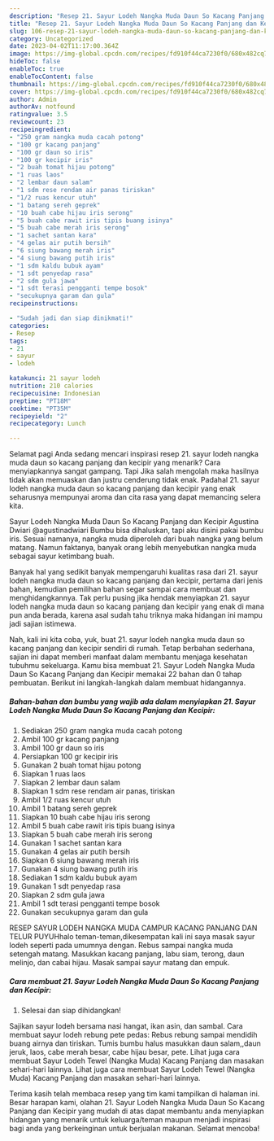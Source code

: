 ```yaml
---
description: "Resep 21. Sayur Lodeh Nangka Muda Daun So Kacang Panjang dan Kecipir yang Enak}"
title: "Resep 21. Sayur Lodeh Nangka Muda Daun So Kacang Panjang dan Kecipir yang Enak}"
slug: 106-resep-21-sayur-lodeh-nangka-muda-daun-so-kacang-panjang-dan-kecipir-yang-enak
category: Uncategorized
date: 2023-04-02T11:17:00.364Z
image: https://img-global.cpcdn.com/recipes/fd910f44ca7230f0/680x482cq70/21-sayur-lodeh-nangka-muda-daun-so-kacang-panjang-dan-kecipir-foto-resep-utama.jpg
hideToc: false
enableToc: true
enableTocContent: false
thumbnail: https://img-global.cpcdn.com/recipes/fd910f44ca7230f0/680x482cq70/21-sayur-lodeh-nangka-muda-daun-so-kacang-panjang-dan-kecipir-foto-resep-utama.jpg
cover: https://img-global.cpcdn.com/recipes/fd910f44ca7230f0/680x482cq70/21-sayur-lodeh-nangka-muda-daun-so-kacang-panjang-dan-kecipir-foto-resep-utama.jpg
author: Admin
authorAv: notfound
ratingvalue: 3.5
reviewcount: 23
recipeingredient:
- "250 gram nangka muda cacah potong"
- "100 gr kacang panjang"
- "100 gr daun so iris"
- "100 gr kecipir iris"
- "2 buah tomat hijau potong"
- "1 ruas laos"
- "2 lembar daun salam"
- "1 sdm rese rendam air panas tiriskan"
- "1/2 ruas kencur utuh"
- "1 batang sereh geprek"
- "10 buah cabe hijau iris serong"
- "5 buah cabe rawit iris tipis buang isinya"
- "5 buah cabe merah iris serong"
- "1 sachet santan kara"
- "4 gelas air putih bersih"
- "6 siung bawang merah iris"
- "4 siung bawang putih iris"
- "1 sdm kaldu bubuk ayam"
- "1 sdt penyedap rasa"
- "2 sdm gula jawa"
- "1 sdt terasi pengganti tempe bosok"
- "secukupnya garam dan gula"
recipeinstructions:

- "Sudah jadi dan siap dinikmati!"
categories:
- Resep
tags:
- 21
- sayur
- lodeh

katakunci: 21 sayur lodeh 
nutrition: 210 calories
recipecuisine: Indonesian
preptime: "PT18M"
cooktime: "PT35M"
recipeyield: "2"
recipecategory: Lunch

---
```



Selamat pagi Anda sedang mencari inspirasi resep 21. sayur lodeh nangka muda daun so kacang panjang dan kecipir yang menarik? Cara menyiapkannya sangat gampang. Tapi Jika salah mengolah maka hasilnya tidak akan memuaskan dan justru cenderung tidak enak. Padahal 21. sayur lodeh nangka muda daun so kacang panjang dan kecipir yang enak seharusnya mempunyai aroma dan cita rasa yang dapat memancing selera kita.


Sayur Lodeh Nangka Muda Daun So Kacang Panjang dan Kecipir Agustina Dwiari @agustinadwiari Bumbu bisa dihaluskan, tapi aku disini pakai bumbu iris. Sesuai namanya, nangka muda diperoleh dari buah nangka yang belum matang. Namun faktanya, banyak orang lebih menyebutkan nangka muda sebagai sayur ketimbang buah.

Banyak hal yang sedikit banyak mempengaruhi kualitas rasa dari 21. sayur lodeh nangka muda daun so kacang panjang dan kecipir, pertama dari jenis bahan, kemudian pemilihan bahan segar sampai cara membuat dan menghidangkannya. Tak perlu pusing jika hendak menyiapkan 21. sayur lodeh nangka muda daun so kacang panjang dan kecipir yang enak di mana pun anda berada, karena asal sudah tahu triknya maka hidangan ini mampu jadi sajian istimewa.


Nah, kali ini kita coba, yuk, buat 21. sayur lodeh nangka muda daun so kacang panjang dan kecipir sendiri di rumah. Tetap berbahan sederhana, sajian ini dapat memberi manfaat dalam membantu menjaga kesehatan tubuhmu sekeluarga. Kamu bisa membuat 21. Sayur Lodeh Nangka Muda Daun So Kacang Panjang dan Kecipir memakai 22 bahan dan 0 tahap pembuatan. Berikut ini langkah-langkah dalam membuat hidangannya.

<!--inarticleads1-->

##### Bahan-bahan dan bumbu yang wajib ada dalam menyiapkan 21. Sayur Lodeh Nangka Muda Daun So Kacang Panjang dan Kecipir:

1. Sediakan 250 gram nangka muda cacah potong
1. Ambil 100 gr kacang panjang
1. Ambil 100 gr daun so iris
1. Persiapkan 100 gr kecipir iris
1. Gunakan 2 buah tomat hijau potong
1. Siapkan 1 ruas laos
1. Siapkan 2 lembar daun salam
1. Siapkan 1 sdm rese rendam air panas, tiriskan
1. Ambil 1/2 ruas kencur utuh
1. Ambil 1 batang sereh geprek
1. Siapkan 10 buah cabe hijau iris serong
1. Ambil 5 buah cabe rawit iris tipis buang isinya
1. Siapkan 5 buah cabe merah iris serong
1. Gunakan 1 sachet santan kara
1. Gunakan 4 gelas air putih bersih
1. Siapkan 6 siung bawang merah iris
1. Gunakan 4 siung bawang putih iris
1. Sediakan 1 sdm kaldu bubuk ayam
1. Gunakan 1 sdt penyedap rasa
1. Siapkan 2 sdm gula jawa
1. Ambil 1 sdt terasi pengganti tempe bosok
1. Gunakan secukupnya garam dan gula


RESEP SAYUR LODEH NANGKA MUDA CAMPUR KACANG PANJANG DAN TELUR PUYUHhalo teman-teman,dikesempatan kali ini saya masak sayur lodeh seperti pada umumnya dengan. Rebus sampai nangka muda setengah matang. Masukkan kacang panjang, labu siam, terong, daun melinjo, dan cabai hijau. Masak sampai sayur matang dan empuk. 

<!--inarticleads2-->

##### Cara membuat 21. Sayur Lodeh Nangka Muda Daun So Kacang Panjang dan Kecipir:


1. Selesai dan siap dihidangkan!

Sajikan sayur lodeh bersama nasi hangat, ikan asin, dan sambal. Cara membuat sayur lodeh rebung pete pedas: Rebus rebung sampai mendidih buang airnya dan tiriskan. Tumis bumbu halus masukkan daun salam,,daun jeruk, laos, cabe merah besar, cabe hijau besar, pete. Lihat juga cara membuat Sayur Lodeh Tewel (Nangka Muda) Kacang Panjang dan masakan sehari-hari lainnya. Lihat juga cara membuat Sayur Lodeh Tewel (Nangka Muda) Kacang Panjang dan masakan sehari-hari lainnya. 

Terima kasih telah membaca resep yang tim kami tampilkan di halaman ini. Besar harapan kami, olahan 21. Sayur Lodeh Nangka Muda Daun So Kacang Panjang dan Kecipir yang mudah di atas dapat membantu anda menyiapkan hidangan yang menarik untuk keluarga/teman maupun menjadi inspirasi bagi anda yang berkeinginan untuk berjualan makanan. Selamat mencoba!
